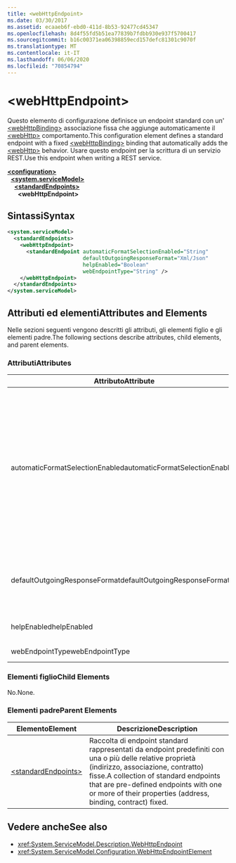 ```yaml
---
title: <webHttpEndpoint>
ms.date: 03/30/2017
ms.assetid: ecaaeb6f-ebd0-411d-8b53-92477cd45347
ms.openlocfilehash: 8d4f55fd5b51ea77839b7fdbb930e937f5700417
ms.sourcegitcommit: b16c00371ea06398859ecd157defc81301c9070f
ms.translationtype: MT
ms.contentlocale: it-IT
ms.lasthandoff: 06/06/2020
ms.locfileid: "70854794"
---
```

# \<webHttpEndpoint>
<span data-ttu-id="1ec99-101">Questo elemento di configurazione definisce un endpoint standard con un' [\<webHttpBinding>](webhttpbinding.md) associazione fissa che aggiunge automaticamente il [\<webHttp>](webhttp.md) comportamento.</span><span class="sxs-lookup"><span data-stu-id="1ec99-101">This configuration element defines a standard endpoint with a fixed [\<webHttpBinding>](webhttpbinding.md) binding that automatically adds the [\<webHttp>](webhttp.md) behavior.</span></span> <span data-ttu-id="1ec99-102">Usare questo endpoint per la scrittura di un servizio REST.</span><span class="sxs-lookup"><span data-stu-id="1ec99-102">Use this endpoint when writing a REST service.</span></span>  
  
[**\<configuration>**](../configuration-element.md)\
&nbsp;&nbsp;[**\<system.serviceModel>**](system-servicemodel.md)\
&nbsp;&nbsp;&nbsp;&nbsp;[**\<standardEndpoints>**](standardendpoints.md)\
&nbsp;&nbsp;&nbsp;&nbsp;&nbsp;&nbsp;**\<webHttpEndpoint>**  
  
## <a name="syntax"></a><span data-ttu-id="1ec99-103">Sintassi</span><span class="sxs-lookup"><span data-stu-id="1ec99-103">Syntax</span></span>  
  
```xml  
<system.serviceModel>
  <standardEndpoints>
    <webHttpEndpoint>
      <standardEndpoint automaticFormatSelectionEnabled="String"
                        defaultOutgoingResponseFormat="Xml/Json"
                        helpEnabled="Boolean"
                        webEndpointType="String" />
    </webHttpEndpoint>
  </standardEndpoints>
</system.serviceModel>
```  
  
## <a name="attributes-and-elements"></a><span data-ttu-id="1ec99-104">Attributi ed elementi</span><span class="sxs-lookup"><span data-stu-id="1ec99-104">Attributes and Elements</span></span>  
 <span data-ttu-id="1ec99-105">Nelle sezioni seguenti vengono descritti gli attributi, gli elementi figlio e gli elementi padre.</span><span class="sxs-lookup"><span data-stu-id="1ec99-105">The following sections describe attributes, child elements, and parent elements.</span></span>  
  
### <a name="attributes"></a><span data-ttu-id="1ec99-106">Attributi</span><span class="sxs-lookup"><span data-stu-id="1ec99-106">Attributes</span></span>  
  
|<span data-ttu-id="1ec99-107">Attributo</span><span class="sxs-lookup"><span data-stu-id="1ec99-107">Attribute</span></span>|<span data-ttu-id="1ec99-108">Descrizione</span><span class="sxs-lookup"><span data-stu-id="1ec99-108">Description</span></span>|  
|---------------|-----------------|  
|<span data-ttu-id="1ec99-109">automaticFormatSelectionEnabled</span><span class="sxs-lookup"><span data-stu-id="1ec99-109">automaticFormatSelectionEnabled</span></span>|<span data-ttu-id="1ec99-110">Valore booleano che indica se la selezione automatica del formato è abilitata.</span><span class="sxs-lookup"><span data-stu-id="1ec99-110">A Boolean value that indicates whether automatic format selection is enabled.</span></span><br /><br /> <span data-ttu-id="1ec99-111">Quando la selezione automatica del formato è abilitata, l'infrastruttura analizza l'intestazione `Accept` del messaggio di richiesta e determina il formato appropriato per la risposta.</span><span class="sxs-lookup"><span data-stu-id="1ec99-111">When automatic format selection is enabled, the infrastructure parses the `Accept` header of the request message and determines the most appropriate response format.</span></span> <span data-ttu-id="1ec99-112">Se l'intestazione `Accept` non specifica un formato adatto per la risposta, l'infrastruttura usa il `Content-Type` del messaggio di richiesta o il formato della risposta predefinito dell'operazione.</span><span class="sxs-lookup"><span data-stu-id="1ec99-112">If the `Accept` header does not specify a suitable response format, the infrastructure uses the `Content-Type` of the request message or the default response format of the operation.</span></span>|  
|<span data-ttu-id="1ec99-113">defaultOutgoingResponseFormat</span><span class="sxs-lookup"><span data-stu-id="1ec99-113">defaultOutgoingResponseFormat</span></span>|<span data-ttu-id="1ec99-114">Attributo che specifica il formato predefinito per la risposta in uscita.</span><span class="sxs-lookup"><span data-stu-id="1ec99-114">An attribute that specifies the default outgoing response format.</span></span> <span data-ttu-id="1ec99-115">L'attributo è di tipo <xref:System.ServiceModel.Web.WebMessageFormat>.</span><span class="sxs-lookup"><span data-stu-id="1ec99-115">This attribute is of the <xref:System.ServiceModel.Web.WebMessageFormat> type</span></span>|  
|<span data-ttu-id="1ec99-116">helpEnabled</span><span class="sxs-lookup"><span data-stu-id="1ec99-116">helpEnabled</span></span>|<span data-ttu-id="1ec99-117">Valore booleano che indica se la Guida HTTP è abilitata per l'endpoint.</span><span class="sxs-lookup"><span data-stu-id="1ec99-117">A Boolean value that indicates whether the HTTP help page is enabled for the endpoint.</span></span>|  
|<span data-ttu-id="1ec99-118">webEndpointType</span><span class="sxs-lookup"><span data-stu-id="1ec99-118">webEndpointType</span></span>|<span data-ttu-id="1ec99-119">Stringa che specifica il tipo dell'endpoint.</span><span class="sxs-lookup"><span data-stu-id="1ec99-119">A string that specifies the type of the endpoint.</span></span>|  
  
### <a name="child-elements"></a><span data-ttu-id="1ec99-120">Elementi figlio</span><span class="sxs-lookup"><span data-stu-id="1ec99-120">Child Elements</span></span>  
 <span data-ttu-id="1ec99-121">No.</span><span class="sxs-lookup"><span data-stu-id="1ec99-121">None.</span></span>  
  
### <a name="parent-elements"></a><span data-ttu-id="1ec99-122">Elementi padre</span><span class="sxs-lookup"><span data-stu-id="1ec99-122">Parent Elements</span></span>  
  
|<span data-ttu-id="1ec99-123">Elemento</span><span class="sxs-lookup"><span data-stu-id="1ec99-123">Element</span></span>|<span data-ttu-id="1ec99-124">Descrizione</span><span class="sxs-lookup"><span data-stu-id="1ec99-124">Description</span></span>|  
|-------------|-----------------|  
|[\<standardEndpoints>](standardendpoints.md)|<span data-ttu-id="1ec99-125">Raccolta di endpoint standard rappresentati da endpoint predefiniti con una o più delle relative proprietà (indirizzo, associazione, contratto) fisse.</span><span class="sxs-lookup"><span data-stu-id="1ec99-125">A collection of standard endpoints that are pre-defined endpoints with one or more of their properties (address, binding, contract) fixed.</span></span>|  
  
## <a name="see-also"></a><span data-ttu-id="1ec99-126">Vedere anche</span><span class="sxs-lookup"><span data-stu-id="1ec99-126">See also</span></span>

- <xref:System.ServiceModel.Description.WebHttpEndpoint>
- <xref:System.ServiceModel.Configuration.WebHttpEndpointElement>
